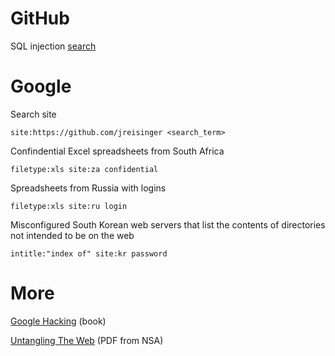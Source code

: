 # GitHub

SQL injection [search](https://github.com/search?p=3&q=extension%3Aphp+mysql_query+%24_GET&ref=searchresults&type=Code&utm_source=hackernewsletter&utm_medium=email)

# Google

Search site

    site:https://github.com/jreisinger <search_term>

Confindential Excel spreadsheets from South Africa

    filetype:xls site:za confidential
    
Spreadsheets from Russia with logins

    filetype:xls site:ru login
    
Misconfigured South Korean web servers that list the contents of directories not intended to be on the web

    intitle:"index of" site:kr password

# More

[Google Hacking](http://www.amazon.com/Google-Hacking-Penetration-Testers-Johnny/dp/1597491764) (book)

[Untangling The Web](http://www.nsa.gov/public_info/_files/Untangling_the_Web.pdf) (PDF from NSA)
